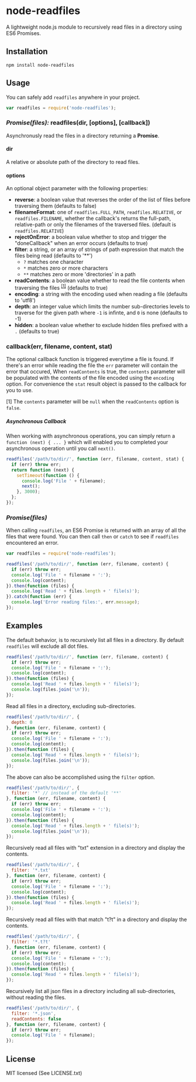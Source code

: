 # node-readfiles
A lightweight node.js module to recursively read files in a directory using ES6 Promises.

## Installation

    npm install node-readfiles

## Usage

You can safely add `readfiles` anywhere in your project.

```javascript
var readfiles = require('node-readfiles');
```

### _Promise(files):_ readfiles(dir, [options], [callback])
Asynchronusly read the files in a directory returning a **Promise**.

#### dir
A relative or absolute path of the directory to read files.

#### options

An optional object parameter with the following properties:

* **reverse**: a boolean value that reverses the order of the list of files before traversing them (defaults to false)
* **filenameFormat**: one of `readfiles.FULL_PATH`, `readfiles.RELATIVE`, or `readfiles.FILENAME`, whether the callback's returns the full-path, relative-path or only the filenames of the traversed files. (default is `readfiles.RELATIVE`)
* **rejectOnError**: a boolean value whether to stop and trigger the "doneCallback" when an error occurs (defaults to true)
* **filter**: a string, or an array of strings of path expression that match the files being read (defaults to '**')
  * `?` matches one character
  * `*` matches zero or more characters
  * `**` matches zero or more 'directories' in a path
* **readContents**: a boolean value whether to read the file contents when traversing the files <sup>[\[1\]](#read-files)</sup> (defaults to true)
* **encoding**: a string with the encoding used when reading a file (defaults to 'utf8')
* **depth**: an integer value which limits the number sub-directories levels to traverse for the given path where `-1` is infinte, and `0` is none (defaults to -1)
* **hidden**: a boolean value whether to exclude hidden files prefixed with a `.` (defaults to true)


### callback(err, filename, content, stat)

The optional callback function is triggered everytime a file is found. If there's an error while reading the file the `err` parameter will contain the error that occured, When `readContents` is true, the `contents` parameter will be populated with the contents of the file encoded using the `encoding` option. For convenience the `stat` result object is passed to the callback for you to use.

<span id="read-files">[1]</span> The `contents` parameter will be `null` when the `readContents` option is `false`.


##### Asynchronous Callback
When working with asynchronous operations, you can simply return a `function (next) { ... }` which will enabled you to completed your asynchronous operation until you call `next()`. 

```javascript
readfiles('/path/to/dir/', function (err, filename, content, stat) {
  if (err) throw err;
  return function (next) {
    setTimeout(function () {
      console.log('File ' + filename);
      next();
    }, 3000);
  };
});
```


### _Promise(files)_

When calling `readfiles`, an ES6 Promise is returned with an array of all the files that were found. You can then call `then` or `catch` to see if `readfiles` encountered an error.

```javascript
var readfiles = require('node-readfiles');

readfiles('/path/to/dir/', function (err, filename, content) {
  if (err) throw err;
  console.log('File ' + filename + ':');
  console.log(content);
}).then(function (files) {
  console.log('Read ' + files.length + ' file(s)');
}).catch(function (err) {
  console.log('Error reading files:', err.message);
});
```

## Examples

The default behavior, is to recursively list all files in a directory. By default `readfiles` will exclude all dot files.

```javascript
readfiles('/path/to/dir/', function (err, filename, content) {
  if (err) throw err;
  console.log('File ' + filename + ':');
  console.log(content);
}).then(function (files) {
  console.log('Read ' + files.length + ' file(s)');
  console.log(files.join('\n'));
});
```

Read all files in a directory, excluding sub-directories.

```javascript
readfiles('/path/to/dir/', {
  depth: 0
}, function (err, filename, content) {
  if (err) throw err;
  console.log('File ' + filename + ':');
  console.log(content);
}).then(function (files) {
  console.log('Read ' + files.length + ' file(s)');
  console.log(files.join('\n'));
});
```

The above can also be accomplished using the `filter` option.

```javascript
readfiles('/path/to/dir/', {
  filter: '*' // instead of the default '**'
}, function (err, filename, content) {
  if (err) throw err;
  console.log('File ' + filename + ':');
  console.log(content);
}).then(function (files) {
  console.log('Read ' + files.length + ' file(s)');
  console.log(files.join('\n'));
});
```

Recursively read all files with "txt" extension in a directory and display the contents.

```javascript
readfiles('/path/to/dir/', {
  filter: '*.txt'
}, function (err, filename, content) {
  if (err) throw err;
  console.log('File ' + filename + ':');
  console.log(content);
}).then(function (files) {
  console.log('Read ' + files.length + ' file(s)');
});

```

Recursively read all files with that match "t?t" in a directory and display the contents.

```javascript
readfiles('/path/to/dir/', {
  filter: '*.t?t'
}, function (err, filename, content) {
  if (err) throw err;
  console.log('File ' + filename + ':');
  console.log(content);
}).then(function (files) {
  console.log('Read ' + files.length + ' file(s)');
});

```

Recursively list all json files in a directory including all sub-directories, without reading the files.

```javascript
readfiles('/path/to/dir/', {
  filter: '*.json',
  readContents: false
}, function (err, filename, content) {
  if (err) throw err;
  console.log('File ' + filename);
});

```

## License
MIT licensed (See LICENSE.txt)
